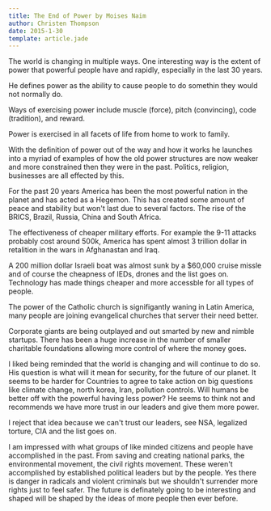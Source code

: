 ```yaml
---
title: The End of Power by Moises Naim
author: Christen Thompson
date: 2015-1-30
template: article.jade 
---
```


The world is changing in multiple ways. One interesting way is the extent of power that powerful people have and rapidly, especially in the last 30 years.

<span class="more"></span>

He defines power as the ability to cause people to do somethin they would not normally do.

Ways of exercising power include muscle (force), pitch (convincing), code (tradition), and reward.

Power is exercised in all facets of life from home to work to family. 

With the definition of power out of the way and how it works he launches into a myriad of examples of how the old power structures are now weaker and more constrained then they were in the past.  Politics, religion, businesses are all effected by this.

For the past 20 years America has been the most powerful nation in the planet and has acted as a Hegemon.  This has created some amount of peace and stability but won't last due to several factors.  The rise of the BRICS,  Brazil, Russia, China and South Africa.  

The effectiveness of cheaper military efforts.  For example the 9-11 attacks probably cost around 500k, America has spent almost 3 trillion dollar in retalition in the wars in Afghanastan and Iraq. 

A 200 million dollar Israeli boat was almost sunk by a $60,000 cruise missle and of course the cheapness of IEDs, drones and the list goes on.  Technology has made things cheaper and more accessble for all types of people.

The power of the Catholic church is signifigantly waning in Latin America, many people are joining evangelical churches that server their need better.

Corporate giants are being outplayed and out smarted by new and nimble startups. There has been a huge increase in the number of smaller charitable foundations allowing more control of where the money goes.

I liked being reminded that the world is changing and will continue to do so.  His question is what will it mean for security, for the future of our planet. It seems to be harder for Countries to agree to take action on big questions like climate change, north korea, Iran, pollution controls.  Will humans be better off with the powerful having less power?  He seems to think not and recommends we have more trust in our leaders and give them more power.

I reject that idea because we can't trust our leaders, see NSA, legalized torture, CIA and the list goes on. 

I am impressed with what groups of like minded citizens and people have accomplished in the past.  From saving and creating national parks, the environmental movement, the civil rights movement.  These weren't accomplished by established political leaders but by the people. Yes there is danger in radicals and violent criminals but we shouldn't surrender more rights just to feel safer. The future is definately going to be interesting and shaped will be shaped by the ideas of more people then ever before.
